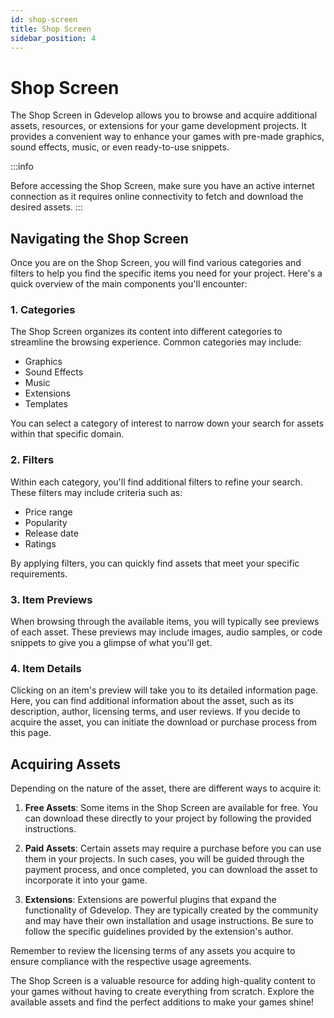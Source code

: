 ```yaml
---
id: shop-screen
title: Shop Screen
sidebar_position: 4
---
```


# Shop Screen

The Shop Screen in Gdevelop allows you to browse and acquire additional assets, resources, or extensions for your game development projects. It provides a convenient way to enhance your games with pre-made graphics, sound effects, music, or even ready-to-use snippets.

:::info

Before accessing the Shop Screen, make sure you have an active internet connection as it requires online connectivity to fetch and download the desired assets.
:::

## Navigating the Shop Screen

Once you are on the Shop Screen, you will find various categories and filters to help you find the specific items you need for your project. Here's a quick overview of the main components you'll encounter:

### 1. Categories

The Shop Screen organizes its content into different categories to streamline the browsing experience. Common categories may include:

- Graphics
- Sound Effects
- Music
- Extensions
- Templates

You can select a category of interest to narrow down your search for assets within that specific domain.

### 2. Filters

Within each category, you'll find additional filters to refine your search. These filters may include criteria such as:

- Price range
- Popularity
- Release date
- Ratings

By applying filters, you can quickly find assets that meet your specific requirements.

### 3. Item Previews

When browsing through the available items, you will typically see previews of each asset. These previews may include images, audio samples, or code snippets to give you a glimpse of what you'll get.

### 4. Item Details

Clicking on an item's preview will take you to its detailed information page. Here, you can find additional information about the asset, such as its description, author, licensing terms, and user reviews. If you decide to acquire the asset, you can initiate the download or purchase process from this page.

## Acquiring Assets

Depending on the nature of the asset, there are different ways to acquire it:

1. **Free Assets**: Some items in the Shop Screen are available for free. You can download these directly to your project by following the provided instructions.

2. **Paid Assets**: Certain assets may require a purchase before you can use them in your projects. In such cases, you will be guided through the payment process, and once completed, you can download the asset to incorporate it into your game.

3. **Extensions**: Extensions are powerful plugins that expand the functionality of Gdevelop. They are typically created by the community and may have their own installation and usage instructions. Be sure to follow the specific guidelines provided by the extension's author.

Remember to review the licensing terms of any assets you acquire to ensure compliance with the respective usage agreements.

The Shop Screen is a valuable resource for adding high-quality content to your games without having to create everything from scratch. Explore the available assets and find the perfect additions to make your games shine!
